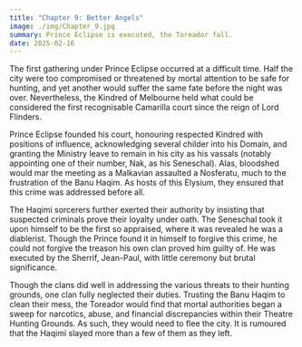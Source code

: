 ```yaml
---
title: "Chapter 9: Better Angels"
image: ./img/Chapter_9.jpg
summary: Prince Eclipse is executed, the Toreador fall.
date: 2025-02-16
---
```


The first gathering under Prince Eclipse occurred at a difficult time. Half the city were too
compromised or threatened by mortal attention to be safe for hunting, and yet another would
suffer the same fate before the night was over. Nevertheless, the Kindred of Melbourne
held what could be considered the first recognisable Camarilla court since the reign of Lord
Flinders.

Prince Eclipse founded his court, honouring respected Kindred with positions of influence,
acknowledging several childer into his Domain, and granting the Ministry leave to remain
in his city as his vassals (notably appointing one of their number, Nak, as his Seneschal).
Alas, bloodshed would mar the meeting as a Malkavian assaulted a Nosferatu, much to the
frustration of the Banu Haqim. As hosts of this Elysium, they ensured that this crime was
addressed before all.

The Haqimi sorcerers further exerted their authority by insisting that suspected criminals prove
their loyalty under oath. The Seneschal took it upon himself to be the first so appraised, where
it was revealed he was a diablerist. Though the Prince found it in himself to forgive this crime,
he could not forgive the treason his own clan proved him guilty of. He was executed by the
Sherrif, Jean-Paul, with little ceremony but brutal significance.

Though the clans did well in addressing the various threats to their hunting grounds, one clan
fully neglected their duties. Trusting the Banu Haqim to clean their mess, the Toreador would
find that mortal authorities began a sweep for narcotics, abuse, and financial discrepancies
within their Theatre Hunting Grounds. As such, they would need to flee the city.
It is rumoured that the Haqimi slayed more than a few of them as they left.